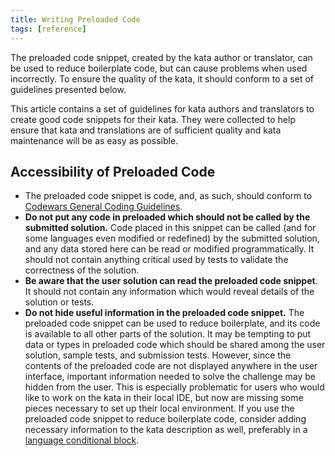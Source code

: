 ```yaml
---
title: Writing Preloaded Code
tags: [reference]
---
```


The preloaded code snippet, created by the kata author or translator, can be used to reduce boilerplate code, but can cause problems when used incorrectly. To ensure the quality of the kata, it should conform to a set of guidelines presented below.

This article contains a set of guidelines for kata authors and translators to create good code snippets for their kata. They were collected to help ensure that kata and translations are of sufficient quality and kata maintenance will be as easy as possible.

## Accessibility of Preloaded Code

- The preloaded code snippet is code, and, as such, should conform to [Codewars General Coding Guidelines][authoring-guidelines-general].
- **Do not put any code in preloaded which should not be called by the submitted solution.** Code placed in this snippet can be called (and for some languages even modified or redefined) by the submitted solution, and any data stored here can be read or modified programmatically. It should not contain anything critical used by tests to validate the correctness of the solution.
- **Be aware that the user solution can read the preloaded code snippet**. It should not contain any information which would reveal details of the solution or tests.
- **Do not hide useful information in the preloaded code snippet.** The preloaded code snippet can be used to reduce boilerplate, and its code is available to all other parts of the solution. It may be tempting to put data or types in preloaded code which should be shared among the user solution, sample tests, and submission tests. However, since the contents of the preloaded code are not displayed anywhere in the user interface, important information needed to solve the challenge may be hidden from the user. This is especially problematic for users who would like to work on the kata in their local IDE, but now are missing some pieces necessary to set up their local environment. If you use the preloaded code snippet to reduce boilerplate code, consider adding necessary information to the kata description as well, preferably in a [language conditional block][markdown-extensions].


[authoring-guidelines-general]: /authoring/guidelines/
[markdown-extensions]: /references/markdown/extensions/
